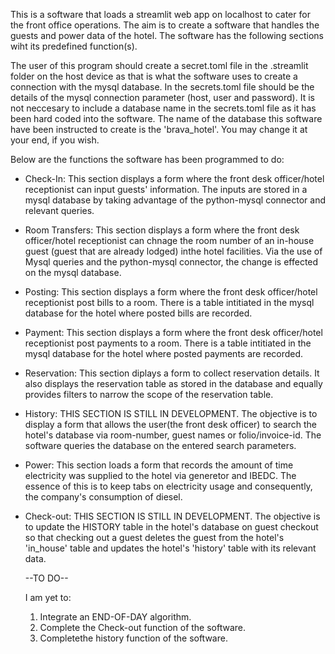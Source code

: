 This is a software that loads a streamlit web app on localhost to cater for the front office operations.
The aim is to create a software that handles the guests and power data of the hotel. The software has the following sections wiht its predefined function(s).

The user of this program should create a secret.toml file in the .streamlit folder on the host device as that is what the software uses to create a connection with the mysql database. 
In the secrets.toml file should be the details of the mysql connection parameter (host, user and password). It is not neccesary to include a database name in the secrets.toml file as it has been hard coded into the software. The name of the database this software have been instructed to create is the 'brava_hotel'. You may change it at your end, if you wish.

Below are the functions the software has been programmed to do:

- Check-In: This section displays a form where the front desk officer/hotel receptionist can input guests' information. 
  The inputs are stored in a mysql database by taking advantage of the python-mysql connector and relevant queries.

- Room Transfers: This section displays a form where the front desk officer/hotel receptionist can chnage the room number of an in-house guest (guest that are already lodged) inthe hotel facilities. Via the use of Mysql queries and the python-mysql connector, the change is effected on the mysql database.

- Posting: This section displays a form where the front desk officer/hotel receptionist post bills to a room. There is a table intitiated in the mysql database for the hotel where posted bills are recorded.

- Payment: This section displays a form where the front desk officer/hotel receptionist post payments to a room. There is a table intitiated in the mysql database for the hotel where posted payments are recorded.

- Reservation: This section diplays a form to collect reservation details. It also displays the reservation table  as stored in the database and equally provides filters to narrow the scope of the reservation table.

- History: THIS SECTION IS STILL IN DEVELOPMENT. The objective is to display a form that allows the user(the front desk officer) to search the hotel's database via room-number,
  guest names or folio/invoice-id. The software queries the database on the entered search parameters.

- Power: This section loads a form that records the amount of time electricity was supplied to the hotel via generetor and IBEDC. The essence of this is to keep tabs on
  electricity usage and consequently, the company's consumption of diesel.

- Check-out: THIS SECTION IS STILL IN DEVELOPMENT. The objective is to update the HISTORY table in the hotel's database on guest checkout so that checking out a guest deletes the
  guest from the hotel's 'in_house' table and updates the hotel's 'history' table with its relevant data.

  --TO DO--
  
  I am yet to:
  
  1. Integrate an END-OF-DAY algorithm.
  2. Complete the Check-out function of the software.
  3. Completethe history function of the software.
